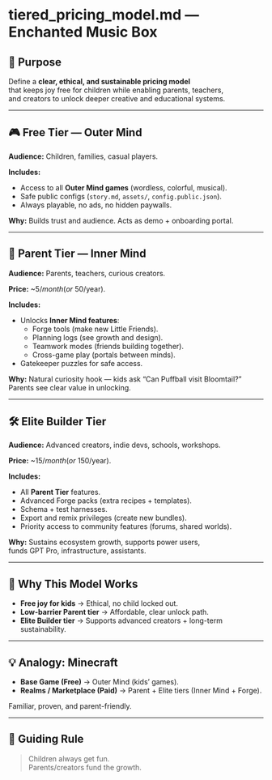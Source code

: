 # tiered_pricing_model.md — Enchanted Music Box

## 🎯 Purpose

Define a **clear, ethical, and sustainable pricing model**  
that keeps joy free for children while enabling parents, teachers,  
and creators to unlock deeper creative and educational systems.

---

## 🎮 Free Tier — Outer Mind

**Audience:** Children, families, casual players.  

**Includes:**
- Access to all **Outer Mind games** (wordless, colorful, musical).  
- Safe public configs (`story.md`, `assets/`, `config.public.json`).  
- Always playable, no ads, no hidden paywalls.  

**Why:** Builds trust and audience. Acts as demo + onboarding portal.  

---

## 🧩 Parent Tier — Inner Mind

**Audience:** Parents, teachers, curious creators.  

**Price:** ~$5/month (or ~$50/year).  

**Includes:**
- Unlocks **Inner Mind features**:
  - Forge tools (make new Little Friends).  
  - Planning logs (see growth and design).  
  - Teamwork modes (friends building together).  
  - Cross-game play (portals between minds).  
- Gatekeeper puzzles for safe access.  

**Why:** Natural curiosity hook — kids ask “Can Puffball visit Bloomtail?”  
Parents see clear value in unlocking.  

---

## 🛠️ Elite Builder Tier

**Audience:** Advanced creators, indie devs, schools, workshops.  

**Price:** ~$15/month (or ~$150/year).  

**Includes:**
- All **Parent Tier** features.  
- Advanced Forge packs (extra recipes + templates).  
- Schema + test harnesses.  
- Export and remix privileges (create new bundles).  
- Priority access to community features (forums, shared worlds).  

**Why:** Sustains ecosystem growth, supports power users,  
funds GPT Pro, infrastructure, assistants.  

---

## 🌱 Why This Model Works

- **Free joy for kids** → Ethical, no child locked out.  
- **Low-barrier Parent tier** → Affordable, clear unlock path.  
- **Elite Builder tier** → Supports advanced creators + long-term sustainability.  

---

## 💡 Analogy: Minecraft

- **Base Game (Free)** → Outer Mind (kids’ games).  
- **Realms / Marketplace (Paid)** → Parent + Elite tiers (Inner Mind + Forge).  

Familiar, proven, and parent-friendly.

---

## 📌 Guiding Rule

> Children always get fun.  
> Parents/creators fund the growth.
